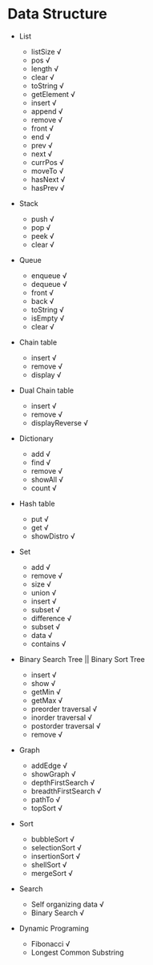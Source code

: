 # Data Structure

- List
    - listSize √
    - pos √
    - length √
    - clear √
    - toString √
    - getElement √
    - insert √
    - append √
    - remove √
    - front √
    - end √
    - prev √
    - next √
    - currPos √
    - moveTo √
    - hasNext √
    - hasPrev √

- Stack
    - push √
    - pop √
    - peek √
    - clear √

- Queue
    - enqueue √
    - dequeue √
    - front √
    - back √
    - toString √
    - isEmpty √
    - clear √

- Chain table
    - insert √
    - remove √
    - display √

- Dual Chain table
    - insert √
    - remove √
    - displayReverse √

- Dictionary
    - add √
    - find √
    - remove √
    - showAll √
    - count √

- Hash table
    - put √
    - get √
    - showDistro √

- Set
    - add √
    - remove √
    - size √
    - union √
    - insert √
    - subset √
    - difference √
    - subset √
    - data √
    - contains √

- Binary Search Tree || Binary Sort Tree
    - insert √
    - show √
    - getMin √
    - getMax √
    - preorder traversal √
    - inorder traversal √
    - postorder traversal √
    - remove √

- Graph
    - addEdge √
    - showGraph √
    - depthFirstSearch √
    - breadthFirstSearch √
    - pathTo √
    - topSort √

- Sort
    - bubbleSort √
    - selectionSort √
    - insertionSort √
    - shellSort √
    - mergeSort √

- Search
    - Self organizing data √
    - Binary Search √

- Dynamic Programing
    - Fibonacci √
    - Longest Common Substring
